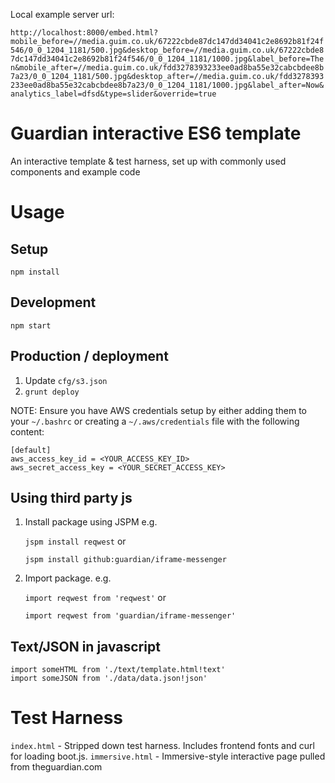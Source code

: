 Local example server url:

`http://localhost:8000/embed.html?mobile_before=//media.guim.co.uk/67222cbde87dc147dd34041c2e8692b81f24f546/0_0_1204_1181/500.jpg&desktop_before=//media.guim.co.uk/67222cbde87dc147dd34041c2e8692b81f24f546/0_0_1204_1181/1000.jpg&label_before=Then&mobile_after=//media.guim.co.uk/fdd3278393233ee0ad8ba55e32cabcbdee8b7a23/0_0_1204_1181/500.jpg&desktop_after=//media.guim.co.uk/fdd3278393233ee0ad8ba55e32cabcbdee8b7a23/0_0_1204_1181/1000.jpg&label_after=Now&analytics_label=dfsd&type=slider&override=true`


Guardian interactive ES6 template
=================================

An interactive template & test harness, set up with commonly used components and example code

Usage
=====

Setup
-----
`npm install`

Development
-----------
`npm start`

Production / deployment
-----------------------

1. Update `cfg/s3.json`
2. `grunt deploy`

NOTE: Ensure you have AWS credentials setup by either adding them to your `~/.bashrc` or
creating a `~/.aws/credentials` file with the following content:

```
[default]
aws_access_key_id = <YOUR_ACCESS_KEY_ID>
aws_secret_access_key = <YOUR_SECRET_ACCESS_KEY>
```


Using third party js
--------------------
1. Install package using JSPM e.g.

	`jspm install reqwest` or

	`jspm install github:guardian/iframe-messenger`

2. Import package. e.g.

	`import reqwest from 'reqwest'` or

	`import reqwest from 'guardian/iframe-messenger'`

Text/JSON in javascript
-----------------------
```
import someHTML from './text/template.html!text'
import someJSON from './data/data.json!json'
```

Test Harness
============

`index.html` - Stripped down test harness. Includes frontend fonts and curl for loading boot.js.
`immersive.html` - Immersive-style interactive page pulled from theguardian.com
